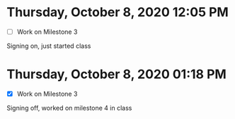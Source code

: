 # Thursday, October  8, 2020 12:05 PM
- [ ] Work on Milestone 3 

Signing on, just started class

# Thursday, October  8, 2020 01:18 PM
- [x] Work on Milestone 3

Signing off, worked on milestone 4 in class
